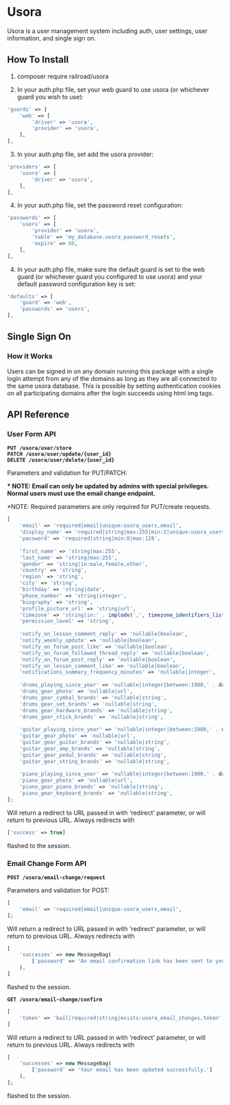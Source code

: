 # Usora

Usora is a user management system including auth, user settings, user information, and single sign on.

## How To Install

1. composer require railroad/usora

2. In your auth.php file, set your web guard to use usora (or whichever guard you wish to use):

```php
'guards' => [
    'web' => [
        'driver' => 'usora',
        'provider' => 'usora',
    ],
],
```

3. In your auth.php file, set add the usora provider:

```php
'providers' => [
    'usora' => [
        'driver' => 'usora',
    ],
],
```

4. In your auth.php file, set the password reset configuration:

```php
'passwords' => [
    'users' => [
        'provider' => 'usora',
        'table' => 'my_database.usora_password_resets',
        'expire' => 60,
    ],
],
``` 

4. In your auth.php file, make sure the default guard is set to the web guard (or whichever guard you configured to use usora) and your default password configuration key is set:

```php
'defaults' => [
    'guard' => 'web',
    'passwords' => 'users',
],
```


Single Sign On
-----------------------------------------

### How it Works

Users can be signed in on any domain running this package with a single login attempt from any of the domains as long as they are all connected to the same usora database. This is possible by setting authentication cookies on all participating domains after the login succeeds using html img tags.


API Reference
-----------------------------------------

### User Form API

**`PUT /usora/user/store`**  
**`PATCH /usora/user/update/{user_id}`**    
**`DELETE /usora/user/delete/{user_id}`**  

Parameters and validation for PUT/PATCH:

**\* NOTE: Email can only be updated by admins with special privileges. Normal users must use the email change endpoint.**

*NOTE: Required parameters are only required for PUT/create requests.

```php
[
    'email' => 'required|email|unique:usora_users,email',
    'display_name' => 'required|string|max:255|min:2|unique:usora_users,display_name',
    'password' => 'required|string|min:8|max:128',
    
    'first_name' => 'string|max:255',
    'last_name' => 'string|max:255',
    'gender' => 'string|in:male,female,other',
    'country' => 'string',
    'region' => 'string',
    'city' => 'string',
    'birthday' => 'string|date',
    'phone_number' => 'string|integer',
    'biography' => 'string',
    'profile_picture_url' => 'string|url',
    'timezone' => 'string|in:' . implode(',', timezone_identifiers_list()),
    'permission_level' => 'string',
    
    'notify_on_lesson_comment_reply' => 'nullable|boolean',
    'notify_weekly_update' => 'nullable|boolean',
    'notify_on_forum_post_like' => 'nullable|boolean',
    'notify_on_forum_followed_thread_reply' => 'nullable|boolean',
    'notify_on_forum_post_reply' => 'nullable|boolean',
    'notify_on_lesson_comment_like' => 'nullable|boolean',
    'notifications_summary_frequency_minutes' => 'nullable|integer',
    
    'drums_playing_since_year' => 'nullable|integer|between:1900,' . date('Y'),
    'drums_gear_photo' => 'nullable|url',
    'drums_gear_cymbal_brands' => 'nullable|string',
    'drums_gear_set_brands' => 'nullable|string',
    'drums_gear_hardware_brands' => 'nullable|string',
    'drums_gear_stick_brands' => 'nullable|string',
    
    'guitar_playing_since_year' => 'nullable|integer|between:1900,' . date('Y'),
    'guitar_gear_photo' => 'nullable|url',
    'guitar_gear_guitar_brands' => 'nullable|string',
    'guitar_gear_amp_brands' => 'nullable|string',
    'guitar_gear_pedal_brands' => 'nullable|string',
    'guitar_gear_string_brands' => 'nullable|string',
    
    'piano_playing_since_year' => 'nullable|integer|between:1900,' . date('Y'),
    'piano_gear_photo' => 'nullable|url',
    'piano_gear_piano_brands' => 'nullable|string',
    'piano_gear_keyboard_brands' => 'nullable|string',
];
```

Will return a redirect to URL passed in with 'redirect' parameter, or will return to previous URL. Always redirects with
```php
['success' => true]
```
flashed to the session.


### Email Change Form API

**`POST /usora/email-change/request`**

Parameters and validation for POST:

```php
[
    'email' => 'required|email|unique:usora_users,email',
];
```

Will return a redirect to URL passed in with 'redirect' parameter, or will return to previous URL. Always redirects with
```php
[
    'successes' => new MessageBag(
        ['password' => 'An email confirmation link has been sent to your new email address.']
    ),
]
```
flashed to the session.


**`GET /usora/email-change/confirm`**

```php
[
    'token' => 'bail|required|string|exists:usora_email_changes,token',
]
```

Will return a redirect to URL passed in with 'redirect' parameter, or will return to previous URL. Always redirects with
```php
[
    'successes' => new MessageBag(
        ['password' => 'Your email has been updated successfully.']
    ),
];
```
flashed to the session.
